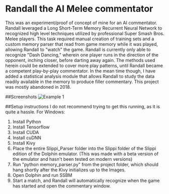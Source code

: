 # Randall the AI Melee commentator

This was an experiment/proof of concept of mine for an AI commentator. 
Randall leveraged a Long Short-Term Memory Recurrent Neural Network
to recognized high level techniques utilized by professional
Super Smash Bros. Melee players. This task required manual creation
of training sets and a custom memory parser that read from game
memory while it was played, allowing Randall
to "watch" the game. Randall is currently only able to recognize 
"Dash Dancing," wherein one player runs in the direction of the 
opponent, inching closer, before darting away again. The methods 
used herein could be extended to cover more play patterns, until 
Randall became a competent play-by-play commentator. In the mean 
time though, I have added a statistical analysis module that allows 
Randall to study the data readily available in the memory to produce 
filler commentary. This project was mostly abandoned in 2018.

##Screenshots
![Example 1](https://github.com/dustinlapierre/Slippi_Parser/blob/master/Screen_AI1.png?raw=true)

##Setup instructions
I do not recommend trying to get this running, as it is quite a hassle.
For Windows:
1. Install Python
2. Install Tensorflow
3. Install CUDA
4. Install cuDNN
5. Install Kivy
6. Place the entire Slippi_Parser folder into the Slippi folder of
the Slippi edition of the Dolphin emulator. 
(This was made with a beta version of the emulator and hasn't been
tested on modern versions)
7. Run "python memory_parser.py" from the project folder, which should
hang shortly after the Kivy initializes up to the Images.
8. Open Dolphin and run SSBM
9. Start a match, and Randall will automatically recognize when
the game has started and open the commentary window.